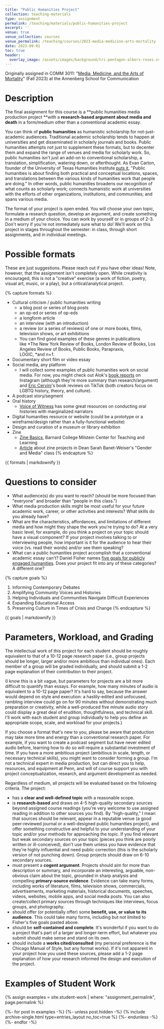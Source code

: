 ```yaml
---
title: "Public Humanities Project"
collection: teaching-materials
type: assignment
permalink: /teaching/materials/public-humanities-project
excerpt: ''
venue: true
venue_collection: courses
venue_permalink: /teaching/courses/2023-media-medicine-arts-mortality
date: 2023-09-01
toc: true
header:
  overlay_image: /assets/images/background/tri-pentagon-albers-roses.svg
---
```


Originally assigned in COMM 3011: "[Media, Medicine, and the Arts of Mortality](/teaching/2023-media-medicine-arts-mortality)" (Fall 2023) at the Annenberg School for Communication

# Description

The final assignment for this course is a **public humanities media
production project **with a **research-based argument about media and
death** in a form/medium other than a conventional academic essay.

You can think of **public humanities** as humanistic scholarship for
not-just-academic audiences. Traditional academic scholarship tends to
happen at universities and get disseminated in scholarly journals and
books. Public humanities attempts not just to supplement these formats,
but to decenter them and expand the range of venues and media for
scholarly work. So, public humanities isn\'t just an add-on to
conventional scholarship, a translation, simplification, watering down,
or afterthought. As Evan Carton, founder of the University of Texas
Humanities Institute [puts it](https://liberalarts.utexas.edu/humanitiesinstitute/), "Public
humanities is about finding both practical and conceptual locations,
spaces, and translations between the various kinds of humanities work
that people are doing.\" In other words, public humanities broadens our
recognition of what counts as scholarly work; connects humanistic work
at universities with the efforts of other organizations, institutions,
and communities; and spans various media.

The format of your project is open ended. You will choose your own
topic, formulate a research question, develop an argument, and create
something in a medium of your choice. You can work by yourself or in
groups of 2-3. Don\'t worry if you\'re not immediately sure what to do!
We\'ll work on this project in stages throughout the semester: in class,
through short assignments, and in individual meetings.

# Possible formats

These are just suggestions. Please reach out if you have other ideas!
Note, however, that the assignment isn\'t completely open. While
creativity is encouraged, this is not a \"creative\" exercise (a work of
fiction, poetry, visual art, music, or a play), but a
critical/analytical project.

{% capture formats %}
-   Cultural criticism / public humanities writing
    -   a blog post or series of blog posts
    -   an op-ed or series of op-eds
    -   a longform article
    -   an interview (with an introduction)
    -   a review (or a series of reviews) of one or more books, films,
        television shows, or art exhibitions
    -   You can find good examples of these genres in publications
        like *The New York Review of Books, London Review of Books, Los
        Angeles Review of Books, Public Books, Parapraxis,
        LOGIC, *and *n+1*. 
-   Documentary short film or video essay
-   Social media, any platform
    -   I will collect some examples of public humanities work on social
        media. For now, you might check out Alok\'s [book reports](https://web.whatsapp.com/) on Instagram
        (although they\'re more summary than research/argument)
        and [Eric Cervini](https://www.tiktok.com/@ericcervini?_t=8fdKpq3qlhu&_r=1)\'s
        book reviews on TikTok (both creators focus on LGBTQ history,
        theory, and culture).
-   A podcast story/segment
-   Oral history
    -   [Voice of Witness](https://voiceofwitness.org/) has some great resources on
        conducting oral histories with marginalized narrators
-   Digital humanities resource or website (could be a prototype or a
    wireframe/design rather than a fully-functional website)
-   Design and curation of a museum or library exhibition
-   Zine
    -   [Zine Basics](https://zines.barnard.edu/zine-basics), Barnard College
        Milstein Center for Teaching and Learning
    -   [Article](https://www.asc.upenn.edu/news-events/news/my-body-belongs-me) about
        zine projects in Dean Sarah Banet-Weiser\'s \"Gender and Media\"
        class
{% endcapture %}
<div class="notice--info"> {{ formats | markdownify }}</div>

# Questions to consider

-   What audience(s) do you want to reach? (should be more focused than
    \"everyone\" and broader than \"people in this class.\")
-   What media production skills might be most useful for your future
    academic work, career, or other activities and interests? What
    skills do you already have?
-   What are the characteristics, affordances, and limitations of
    different media and how might they shape the work you\'re trying to
    do? At a very basic level, for example, do you think a project on
    your topic should have a visual component? If your project involves
    talking to or interviewing people, how important is it for the
    audience to hear their voice (vs. read their words) and/or see them
    speaking?
-   What can a public humanities project accomplish that a conventional
    academic essay can\'t? Daniel Fisher names [five goals for publicly
    engaged humanities](https://humanitiesforall.org/essays/goals-of-the-publicly-engaged-humanities).
    Does your project fit into any of these categories? A different one?

{% capture goals %}
1.  Informing Contemporary Debates
2.  Amplifying Community Voices and Histories
3.  Helping Individuals and Communities Navigate Difficult
    Experiences
4.  Expanding Educational Access
5.  Preserving Culture in Times of Crisis and Change
{% endcapture %}
<div class="notice--info"> {{ goals | markdownify }}</div>

# Parameters, Workload, and Grading

The intellectual work of this project for each student should be roughly
equivalent to that of a 10-12 page research paper (i.e., group projects
should be longer, larger and/or more ambitious than individual ones).
Each member of a group will be graded individually, and should submit a
1-2 page explanation of their contribution to their project.

(I know this is a bit vague, but parameters for projects are a bit more
difficult to quantify than essays. For example, how many minutes of
audio is equivalent to a 10-12 page paper? It\'s hard to say, because
the answer would depend on style and execution: a hastily-edited and
unfocused, rambling interview could go on for 90 minutes without
demonstrating much preparation or creativity, while a well-produced five
minute audio story could display a great deal of erudition,
thoughtfulness, and technical skill. I\'ll work with each student and
group individually to help you define an appropriate scope, scale, and
workload for your projects.)

If you choose a format that\'s new to you, please be aware that
production may take more time and energy than a conventional research
paper. For example, if you want to create a podcast segment but have
never edited audio before, learning how to do so will require a
substantial investment of time. If you have a more ambitious project
(ambitious in scale, length, or necessary technical skills), you might
want to consider forming a group. I\'m not a technical expert in media
production, but can direct you to help, resources, and equipment at
Penn, and will of course support you with project conceptualization,
research, and argument development as needed.

Regardless of medium, all projects will be evaluated based on the
following criteria. The project:

-   has a **clear and well-defined topic** with a reasonable scope.
-   is **research-based** and draws on 4-5 high-quality secondary
    sources beyond assigned course readings (you\'re very welcome to use
    assigned reading in addition to other sources you find). By
    \"high-quality,\" I mean that sources should be relevant, appear in
    a reputable venue (a good peer-reviewed journal or a well-designed
    public humanities project), and offer something constructive and
    helpful to your understanding of your topic and/or your methods for
    approaching the topic. If you find relevant but weak secondary
    sources on your topic (pieces you think are poorly written or
    ill-conceived), don\'t use them unless you have evidence that
    they\'re highly influential and need public correction (this is the
    scholarly version of not punching down). Group projects should draw
    on 6-10 secondary sources.
-   must present a **cogent argument**. Projects should aim for more
    than description or summary, and incorporate an interesting,
    arguable, non-obvious claim about the topic, grounded in sharp
    analysis and compelling **primary-source evidence**. Evidence can
    take many forms, including works of literature, films, television
    shows, commercials, advertisements, marketing materials, historical
    documents, speeches, videos, websites, mobile apps, and social media
    posts. You can also create/collect primary sources through
    techniques like interviews, focus groups, and photography.
-   should offer (or potentially offer) some **benefit, use, or value to
    its audience**. This could take many forms, including but not
    limited to Fisher\'s five goals pasted above.
-   should be **self-contained and complete**. It\'s wonderful if you
    want to do a project that\'s part of a larger and longer-term
    effort, but whatever you submit should make sense and stand on its
    own.
-   should include a **works cited/consulted** (my personal preference
    is the Chicago Manual of Style, but any format works). If it\'s not
    apparent in your project how you used these sources, please add a
    1-2 page explanation of how your research informed the design and
    execution of the project.

# Examples of Student Work

{% assign examples = site.student-work | where: "assignment_permalink", page.permalink %}

{%- for post in examples -%}
  {%- unless post.hidden -%}
    {% include archive-single.html type=entries_layout no_toc=true %}
  {%- endunless -%}
{%- endfor -%}
